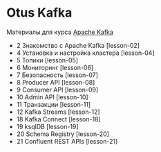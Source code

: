 # Otus Kafka

Материалы для курса [Apache Kafka](https://otus.ru/lessons/kafka/)

-  2 Знакомство с Apache Kafka [lesson-02]
-  4 Установка и настройка кластера [lesson-04]
-  5 Топики [lesson-05]
-  6 Мониторинг [lesson-06]
-  7 Безопасность [lesson-07]
-  8 Producer API [lesson-08]
-  9 Consumer API [lesson-09]
- 10 Admin API [lesson-10]
- 11 Транзакции [lesson-11]
- 12 Kafka Streams [lesson-12]
- 18 Kafka Connect [lesson-18]
- 19 ksqlDB [lesson-19]
- 20 Schema Registry [lesson-20]
- 21 Confluent REST APIs [lesson-21]
